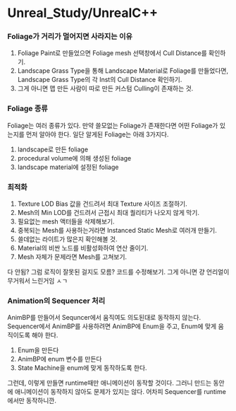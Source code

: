 # Unreal_Study/UnrealC++
 
### Foliage가 거리가 멀어지면 사라지는 이유

1. Foliage Paint로 만들었으면 Foliage mesh 선택창에서 Cull Distance를 확인하기.
2. Landscape Grass Type을 통해 Landscape Material로 Foliage를 만들었다면, Landscape Grass Type의 각 Inst의 Cull Distance 확인하기.
3. 그게 아니면 맵 만든 사람이 따로 만든 커스텀 Culling이 존재하는 것.

### Foliage 종류

Foliage는 여러 종류가 있다. 만약 쓸모없는 Foliage가 존재한다면 어떤 Foliage가 있는지를 먼저 알아야 한다.
일단 알게된 Foliage는 아래 3가지다.

1. landscape로 만든 foliage
2. procedural volume에 의해 생성된 foliage
3. landscape material에 설정된 foliage

### 최적화
1. Texture LOD Bias 값을 건드려서 최대 Texture 사이즈 조절하기.
2. Mesh의 Min LOD를 건드려서 근접시 최대 퀄리티가 나오지 않게 막기.
3. 필요없는 mesh 액터들을 삭제해보기.
4. 중복되는 Mesh를 사용하는거라면 Instanced Static Mesh로 여러개 만들기.
5. 쓸데없는 라이트가 많은지 확인해볼 것.
6. Material의 비싼 노드를 비활성화하여 연산 줄이기.
7. Mesh 자체가 문제라면 Mesh를 고쳐보기.

다 안됨? 그럼 로직이 잘못된 걸지도 모름? 코드를 수정해보기.
그게 아니면 걍 언리얼이 무거워서 느린거임 ㅅㄱ

### Animation의 Sequencer 처리

AnimBP를 만들어서 Sequncer에서 움직여도 의도된대로 동작하지 않는다.
Sequencer에서 AnimBP를 사용하려면 AnimBP에 Enum을 주고, Enum에 맞게 움직이도록 해야 한다.
1. Enum을 만든다
2. AnimBP에 enum 변수를 만든다
3. State Machine을 enum에 맞게 동작하도록 한다.

그런데, 이렇게 만들면 runtime때만 애니메이션이 동작할 것이다.
그러니 만드는 동안에 애니메이션이 동작하지 않아도 문제가 있지는 않다. 어차피 Sequencer를 runtime에서만 동작하니깐.


